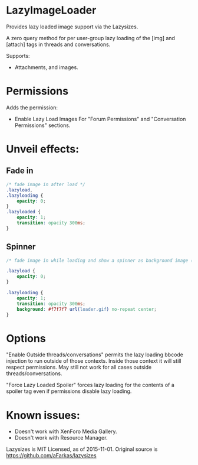 # LazyImageLoader

Provides lazy loaded image support via the Lazysizes.

A zero query method for per user-group lazy loading of the [img] and [attach] tags in threads and conversations.


Supports:
- Attachments, and images.

# Permissions

Adds the permission:
- Enable Lazy Load Images
For "Forum Permissions" and "Conversation Permissions" sections.

# Unveil effects:

## Fade in
```css
/* fade image in after load */
.lazyload,
.lazyloading {
	opacity: 0;
}
.lazyloaded {
	opacity: 1;
	transition: opacity 300ms;
}
```

## Spinner
```css
/* fade image in while loading and show a spinner as background image (good for progressive images) */

.lazyload {
	opacity: 0;
}

.lazyloading {
	opacity: 1;
	transition: opacity 300ms;
	background: #f7f7f7 url(loader.gif) no-repeat center;
}
```

# Options

"Enable Outside threads/conversations" permits the lazy loading bbcode injection to run outside of those contexts. Inside those context it will still respect permissions.
May still not work for all cases outside threads/conversations.

"Force Lazy Loaded Spoiler" forces lazy loading for the contents of a spoiler tag even if permissions disable lazy loading.

# Known issues:

- Doesn't work with XenForo Media Gallery.
- Doesn't work with Resource Manager.


Lazysizes  is MIT Licensed, as of 2015-11-01. 
Original source is https://github.com/aFarkas/lazysizes
